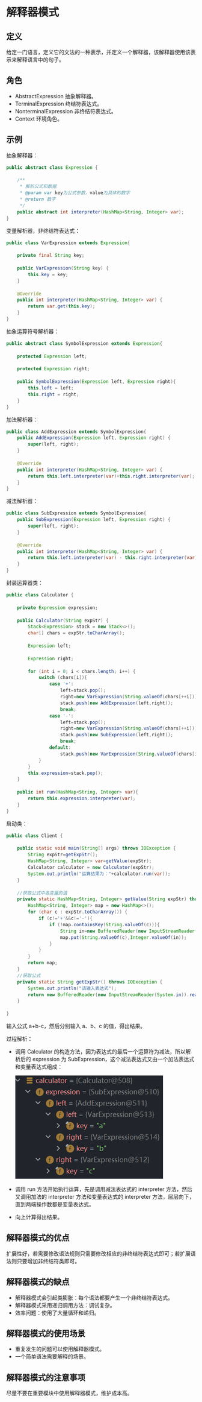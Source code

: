 # 解释器模式

## 定义

给定一门语言，定义它的文法的一种表示，并定义一个解释器，该解释器使用该表示来解释语言中的句子。

## 角色

- AbstractExpression 抽象解释器。
- TerminalExpression 终结符表达式。
- NonterminalExpression 非终结符表达式。
- Context 环境角色。

## 示例

抽象解释器：

```java
public abstract class Expression {

    /**
     * 解析公式和数据
     * @param var key为公式参数，value为具体的数字
     * @return 数字
     */
    public abstract int interpreter(HashMap<String, Integer> var);
}
```

变量解析器，非终结符表达式：

```java
public class VarExpression extends Expression{

    private final String key;

    public VarExpression(String key) {
        this.key = key;
    }

    @Override
    public int interpreter(HashMap<String, Integer> var) {
        return var.get(this.key);
    }
}
```

抽象运算符号解析器：

```java
public abstract class SymbolExpression extends Expression{

    protected Expression left;

    protected Expression right;

    public SymbolExpression(Expression left, Expression right){
        this.left = left;
        this.right = right;
    }
}
```

加法解析器：

```java
public class AddExpression extends SymbolExpression{
    public AddExpression(Expression left, Expression right) {
        super(left, right);
    }

    @Override
    public int interpreter(HashMap<String, Integer> var) {
        return this.left.interpreter(var)+this.right.interpreter(var);
    }
}
```

减法解析器：

```java
public class SubExpression extends SymbolExpression{
    public SubExpression(Expression left, Expression right) {
        super(left, right);
    }

    @Override
    public int interpreter(HashMap<String, Integer> var) {
        return this.left.interpreter(var) - this.right.interpreter(var);
    }
}
```

封装运算器类：

```java
public class Calculator {

    private Expression expression;

    public Calculator(String expStr) {
        Stack<Expression> stack = new Stack<>();
        char[] chars = expStr.toCharArray();

        Expression left;

        Expression right;

        for (int i = 0; i < chars.length; i++) {
            switch (chars[i]){
                case '+':
                    left=stack.pop();
                    right=new VarExpression(String.valueOf(chars[++i]));
                    stack.push(new AddExpression(left,right));
                    break;
                case '-':
                    left=stack.pop();
                    right=new VarExpression(String.valueOf(chars[++i]));
                    stack.push(new SubExpression(left,right));
                    break;
                default:
                    stack.push(new VarExpression(String.valueOf(chars[i])));
            }
        }
        this.expression=stack.pop();
    }

    public int run(HashMap<String, Integer> var){
        return this.expression.interpreter(var);
    }
}
```

启动类：

```java
public class Client {

    public static void main(String[] args) throws IOException {
        String expStr=getExpStr();
        HashMap<String, Integer> var=getValue(expStr);
        Calculator calculator = new Calculator(expStr);
        System.out.println("运算结果为："+calculator.run(var));
    }

    //获取公式中各变量的值
    private static HashMap<String, Integer> getValue(String expStr) throws IOException {
        HashMap<String, Integer> map = new HashMap<>();
        for (char c : expStr.toCharArray()) {
            if (c!='+'&&c!='-'){
                if (!map.containsKey(String.valueOf(c))){
                    String in=new BufferedReader(new InputStreamReader(System.in)).readLine();
                    map.put(String.valueOf(c),Integer.valueOf(in));
                }
            }
        }
        return map;
    }
	//获取公式
    private static String getExpStr() throws IOException {
        System.out.println("请输入表达式");
        return new BufferedReader(new InputStreamReader(System.in)).readLine();
    }

}
```

输入公式 a+b-c，然后分别输入 a、b、c 的值，得出结果。

过程解析：

- 调用 Calculator 的构造方法，因为表达式的最后一个运算符为减法，所以解析后的 expression 为 SubExpression，这个减法表达式又由一个加法表达式和变量表达式组成：

  ![image-20210921222535749](./images/image-20210921222535749.png)

- 调用 run 方法开始执行运算，先是调用减法表达式的 interpreter 方法，然后又调用加法的 interpreter 方法和变量表达式的 interpreter 方法，层层向下，直到两端操作数都是变量表达式。
- 向上计算得出结果。

## 解释器模式的优点

扩展性好，若需要修改语法规则只需要修改相应的非终结符表达式即可；若扩展语法则只要增加非终结符类即可。

## 解释器模式的缺点

- 解释器模式会引起类膨胀：每个语法都要产生一个非终结符表达式。
- 解释器模式采用递归调用方法：调试复杂。
- 效率问题：使用了大量循环和递归。

## 解释器模式的使用场景

- 重复发生的问题可以使用解释器模式。
- 一个简单语法需要解释的场景。

## 解释器模式的注意事项

尽量不要在重要模块中使用解释器模式，维护成本高。
